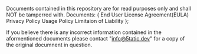 Documents contained in this repository are for read purposes only and shall NOT be tamperred with. 
Documents: {
  End User License Agreement(EULA)
  Privacy Policy
  Usage Policy
  Limitaion of Liability
  };

  If you believe there is any incorrect information contained in the aformentioned documents please contact 
"info@5tatic.dev" for a copy of the original documnent in question. 
